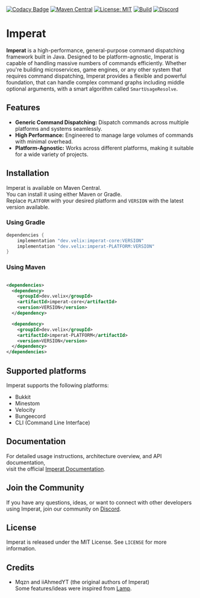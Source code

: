 [![Codacy Badge](https://app.codacy.com/project/badge/Grade/fad48fc9b696419ba81f5a8571e5c29c)](https://app.codacy.com/gh/VelixDevelopments/Imperat/dashboard?utm_source=gh&utm_medium=referral&utm_content=&utm_campaign=Badge_grade)
[![Maven Central](https://img.shields.io/maven-metadata/v/https/repo1.maven.org/maven2/dev/velix/imperat-core/maven-metadata.xml.svg?label=maven%20central&colorB=brightgreen)](https://search.maven.org/artifact/dev.velix/imperat-core)
[![License: MIT](https://img.shields.io/badge/License-MIT-yellow.svg)](https://opensource.org/licenses/MIT)
[![Build](https://github.com/VelixDevelopments/Imperat/actions/workflows/build.yml/badge.svg)](https://github.com/VelixDevelopments/Imperat/actions/workflows/build.yml)
[![Discord](https://discord.com/api/guilds/1285395980610568192/widget.png)](https://discord.velix.dev/)

# Imperat

**Imperat** is a high-performance, general-purpose command dispatching framework built in Java.
Designed to be platform-agnostic, Imperat is capable of handling massive numbers of commands efficiently.
Whether you're building microservices, game engines, or any other system that requires command dispatching,
Imperat provides a flexible and powerful foundation, that can handle complex command graphs including middle optional
arguments,
with a smart algorithm called `SmartUsageResolve`.

## Features

- **Generic Command Dispatching:** Dispatch commands across multiple platforms and systems seamlessly.
- **High Performance:** Engineered to manage large volumes of commands with minimal overhead.
- **Platform-Agnostic:** Works across different platforms, making it suitable for a wide variety of projects.

## Installation

Imperat is available on Maven Central.<br>
You can install it using either Maven or Gradle.<br>
Replace `PLATFORM` with your desired platform and `VERSION` with the latest version available.

### Using Gradle

```gradle
dependencies {
    implementation "dev.velix:imperat-core:VERSION"
    implementation "dev.velix:imperat-PLATFORM:VERSION"
}
```

### Using Maven

```xml

<dependencies>
  <dependency>
    <groupId>dev.velix</groupId>
    <artifactId>imperat-core</artifactId>
    <version>VERSION</version>
  </dependency>

  <dependency>
    <groupId>dev.velix</groupId>
    <artifactId>imperat-PLATFORM</artifactId>
    <version>VERSION</version>
  </dependency>
</dependencies>

```

## Supported platforms

Imperat supports the following platforms:

- Bukkit
- Minestom
- Velocity
- Bungeecord
- CLI (Command Line Interface)

## Documentation

For detailed usage instructions, architecture overview, and API documentation,<br>
visit the official [Imperat Documentation](https://docs.velix.dev/Imperat/).

## Join the Community

If you have any questions, ideas,
or want to connect with other developers using Imperat, join our community on [Discord](https://discord.velix.dev/).

## License

Imperat is released under the MIT License. See `LICENSE` for more information.

## Credits

- Mqzn and iiAhmedYT (the original authors of Imperat) <br>
  Some features/ideas were inspired from [Lamp](https://github.com/Revxrsal/Lamp).
